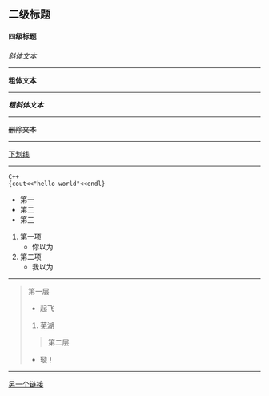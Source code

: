 ## 二级标题
#### 四级标题         

*斜体文本*  
***
**粗体文本**  
***
***粗斜体文本***
***
~~删除文本~~  
***
<u>下划线</u>
***
    C++
    {cout<<"hello world"<<endl}
   + 第一  
   + 第二 
   + 第三

1. 第一项  
    - 你以为
2. 第二项  
    - 我以为
***
>第一层
> + 起飞
>  1. 芜湖
>>第二层
> + 璇！
***
[另一个链接]()





